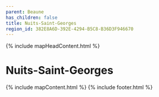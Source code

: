 ```yaml
---
parent: Beaune
has_children: false
title: Nuits-Saint-Georges
region_id: 382E8A6D-392E-4294-B5C8-B36D3F946670
---
```

{% include mapHeadContent.html %}
# Nuits-Saint-Georges
{% include mapContent.html %}
{% include footer.html %}
